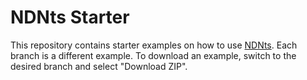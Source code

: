 # NDNts Starter

This repository contains starter examples on how to use [NDNts](https://yoursunny.com/p/NDNts/).
Each branch is a different example.
To download an example, switch to the desired branch and select "Download ZIP".
